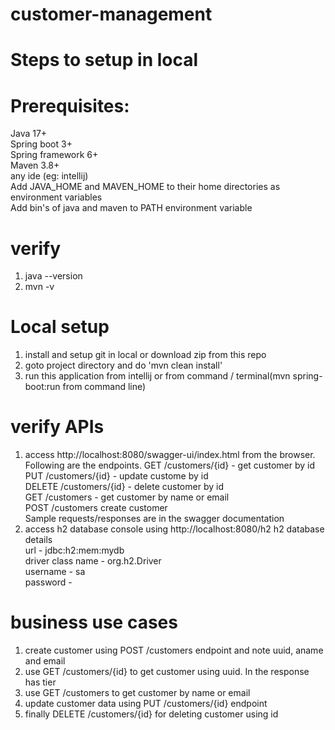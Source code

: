 # customer-management

# Steps to setup in local
# Prerequisites:
Java 17+  
Spring boot 3+  
Spring framework 6+  
Maven 3.8+  
any ide (eg: intellij)  
Add JAVA_HOME and MAVEN_HOME to their home directories as environment variables  
Add bin's of java and maven to PATH environment variable  
# verify
1. java --version  
2. mvn -v  
# Local setup  
1. install and setup git in local or download zip from this repo  
2. goto project directory and do 'mvn clean install'  
3. run this application from intellij or from command / terminal(mvn spring-boot:run from command line)  
# verify  APIs
1. access http://localhost:8080/swagger-ui/index.html from the browser. Following are the endpoints.
   GET /customers/{id} - get customer by id  
   PUT /customers/{id} - update custome by id  
   DELETE /customers/{id} - delete customer by id  
   GET /customers - get customer by name or email  
   POST /customers create customer  
   Sample requests/responses are in the swagger documentation  
3. access h2 database console using http://localhost:8080/h2
   h2 database details  
   url - jdbc:h2:mem:mydb  
   driver class name - org.h2.Driver  
   username - sa  
   password -     

# business use cases  
1. create customer using POST /customers endpoint and note uuid, aname and email
2. use GET /customers/{id} to get customer using uuid. In the response has tier
3. use GET /customers to get customer by name or email
4. update customer data using PUT /customers/{id} endpoint
5. finally DELETE /customers/{id} for deleting customer using id


